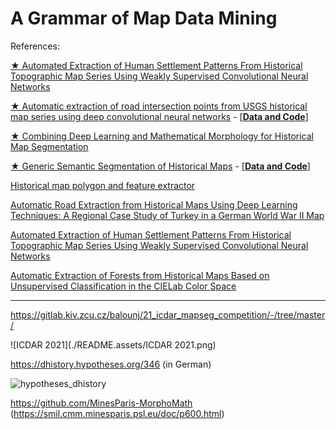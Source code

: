 # A Grammar of Map Data Mining

References: 

[★ Automated Extraction of Human Settlement Patterns From Historical Topographic Map Series Using Weakly Supervised Convolutional Neural Networks](https://www.semanticscholar.org/paper/Automated-Extraction-of-Human-Settlement-Patterns-Uhl-Leyk/7f86369344f3cbc6d054b7df0e4fd9ba2882d29e)

[★ Automatic extraction of road intersection points from USGS historical map series using deep convolutional neural networks](https://www.semanticscholar.org/paper/Automatic-extraction-of-road-intersection-points-Saeedimoghaddam-Stepinski/1d9383a7773e488fc52ddb9362d2dffa9de3b2a2) -  [[**Data and Code**]](https://figshare.com/articles/dataset/Automatic_extraction_of_road_intersection_points_from_USGS_historical_map_series_using_deep_convolutional_neural_networks/10282085/1)

[★ Combining Deep Learning and Mathematical Morphology for Historical Map Segmentation](https://arxiv.org/abs/2101.02144) 

[★ Generic Semantic Segmentation of Historical Maps](https://www.google.com/url?sa=t&rct=j&q=&esrc=s&source=web&cd=&cad=rja&uact=8&ved=2ahUKEwi-35zi-Zb0AhUQVt8KHd7GCRwQFnoECAIQAQ&url=http%3A%2F%2Fceur-ws.org%2FVol-2989%2Flong_paper27.pdf&usg=AOvVaw0_nV8Pw1IHmcvZJotCggyb) - [[**Data and Code**]](https://github.com/RPetitpierre/Generic_Semantic_Segmentation_of_Historical_Maps)

[Historical map polygon and feature extractor](https://www.semanticscholar.org/paper/Historical-map-polygon-and-feature-extractor-Arteaga/03890f300b2b0b35b7785a7c272cc1c913a23e5f) 

[Automatic Road Extraction from Historical Maps Using Deep Learning Techniques: A Regional Case Study of Turkey in a German World War II Map](https://www.google.com/url?sa=t&rct=j&q=&esrc=s&source=web&cd=&ved=2ahUKEwihuZXg-Jb0AhUBneAKHUrzAP0QFnoECAwQAQ&url=https%3A%2F%2Fwww.mdpi.com%2F2220-9964%2F10%2F8%2F492%2Fpdf&usg=AOvVaw2SEVAOGKdOmigedTeBw5pR)

[Automated Extraction of Human Settlement Patterns From Historical Topographic Map Series Using Weakly Supervised Convolutional Neural Networks](https://www.semanticscholar.org/paper/Automated-Extraction-of-Human-Settlement-Patterns-Uhl-Leyk/7f86369344f3cbc6d054b7df0e4fd9ba2882d29e)

[Automatic Extraction of Forests from Historical Maps Based on Unsupervised Classification in the CIELab Color Space](https://www.semanticscholar.org/paper/Automatic-Extraction-of-Forests-from-Historical-on-Herrault-Sheeren/f45f82e4ce79f0718bceef2fcf972b4ac1ec3ea0) 

---

https://gitlab.kiv.zcu.cz/balounj/21_icdar_mapseg_competition/-/tree/master/

![ICDAR 2021](./README.assets/ICDAR 2021.png)

https://dhistory.hypotheses.org/346 (in German)

![hypotheses_dhistory](./README.assets/hypotheses_dhistory.png)

https://github.com/MinesParis-MorphoMath (https://smil.cmm.minesparis.psl.eu/doc/p600.html)